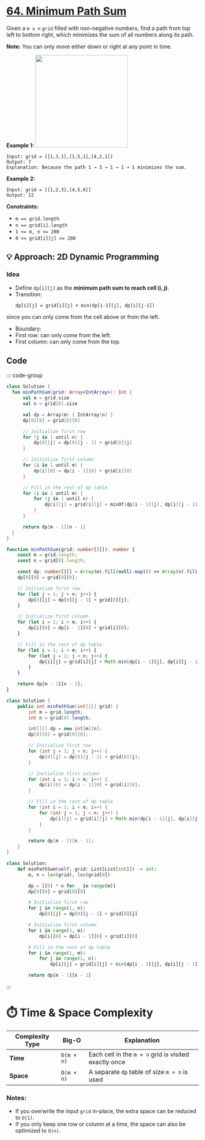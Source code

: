 # [64. Minimum Path Sum](https://leetcode.com/problems/minimum-path-sum/description/?envType=study-plan-v2&envId=top-interview-150)

Given a <code>m x n</code> <code>grid</code> filled with non-negative numbers, find a path from top left to bottom right, which minimizes the sum of all numbers along its path.

**Note:**  You can only move either down or right at any point in time.

**Example 1:** 
<img alt="" src="https://assets.leetcode.com/uploads/2020/11/05/minpath.jpg" style="width: 242px; height: 242px;">

```
Input: grid = [[1,3,1],[1,5,1],[4,2,1]]
Output: 7
Explanation: Because the path 1 → 3 → 1 → 1 → 1 minimizes the sum.
```

**Example 2:** 

```
Input: grid = [[1,2,3],[4,5,6]]
Output: 12
```

**Constraints:** 

- <code>m == grid.length</code>
- <code>n == grid[i].length</code>
- <code>1 <= m, n <= 200</code>
- <code>0 <= grid[i][j] <= 200</code>

## 💡 Approach: 2D Dynamic Programming

### Idea
- Define `dp[i][j]` as the **minimum path sum to reach cell (i, j)**.
- Transition:
  ```
  dp[i][j] = grid[i][j] + min(dp[i-1][j], dp[i][j-1])
  ```
since you can only come from the cell above or from the left.
- Boundary:
- First row: can only come from the left.
- First column: can only come from the top.

## Code

::: code-group

```kotlin [Kotlin]
class Solution {
  fun minPathSum(grid: Array<IntArray>): Int {
      val m = grid.size
      val n = grid[0].size

      val dp = Array(m) { IntArray(n) }
      dp[0][0] = grid[0][0]

      // Initialize first row
      for (j in 1 until n) {
          dp[0][j] = dp[0][j - 1] + grid[0][j]
      }

      // Initialize first column
      for (i in 1 until m) {
          dp[i][0] = dp[i - 1][0] + grid[i][0]
      }

      // Fill in the rest of dp table
      for (i in 1 until m) {
          for (j in 1 until n) {
              dp[i][j] = grid[i][j] + minOf(dp[i - 1][j], dp[i][j - 1])
          }
      }

      return dp[m - 1][n - 1]
  }
}
```

```typescript [TypeScript]
function minPathSum(grid: number[][]): number {
    const m = grid.length;
    const n = grid[0].length;

    const dp: number[][] = Array(m).fill(null).map(() => Array(n).fill(0));
    dp[0][0] = grid[0][0];

    // Initialize first row
    for (let j = 1; j < n; j++) {
        dp[0][j] = dp[0][j - 1] + grid[0][j];
    }

    // Initialize first column
    for (let i = 1; i < m; i++) {
        dp[i][0] = dp[i - 1][0] + grid[i][0];
    }

    // Fill in the rest of dp table
    for (let i = 1; i < m; i++) {
        for (let j = 1; j < n; j++) {
            dp[i][j] = grid[i][j] + Math.min(dp[i - 1][j], dp[i][j - 1]);
        }
    }

    return dp[m - 1][n - 1];
}
```

```java [Java]
class Solution {
    public int minPathSum(int[][] grid) {
        int m = grid.length;
        int n = grid[0].length;

        int[][] dp = new int[m][n];
        dp[0][0] = grid[0][0];

        // Initialize first row
        for (int j = 1; j < n; j++) {
            dp[0][j] = dp[0][j - 1] + grid[0][j];
        }

        // Initialize first column
        for (int i = 1; i < m; i++) {
            dp[i][0] = dp[i - 1][0] + grid[i][0];
        }

        // Fill in the rest of dp table
        for (int i = 1; i < m; i++) {
            for (int j = 1; j < n; j++) {
                dp[i][j] = grid[i][j] + Math.min(dp[i - 1][j], dp[i][j - 1]);
            }
        }

        return dp[m - 1][n - 1];
    }
}
```

```python [Python]
class Solution:
    def minPathSum(self, grid: List[List[int]]) -> int:
        m, n = len(grid), len(grid[0])

        dp = [[0] * n for _ in range(m)]
        dp[0][0] = grid[0][0]

        # Initialize first row
        for j in range(1, n):
            dp[0][j] = dp[0][j - 1] + grid[0][j]

        # Initialize first column
        for i in range(1, m):
            dp[i][0] = dp[i - 1][0] + grid[i][0]

        # Fill in the rest of dp table
        for i in range(1, m):
            for j in range(1, n):
                dp[i][j] = grid[i][j] + min(dp[i - 1][j], dp[i][j - 1])

        return dp[m - 1][n - 1]
```

:::

# ⏱️ Time & Space Complexity

| Complexity Type | Big-O         | Explanation                               |
|-----------------|---------------|-------------------------------------------|
| **Time**        | `O(m × n)`    | Each cell in the `m × n` grid is visited exactly once |
| **Space**       | `O(m × n)`    | A separate `dp` table of size `m × n` is used |

### Notes:
- If you overwrite the input `grid` in-place, the extra space can be reduced to `O(1)`.
- If you only keep one row or column at a time, the space can also be optimized to `O(n)`.